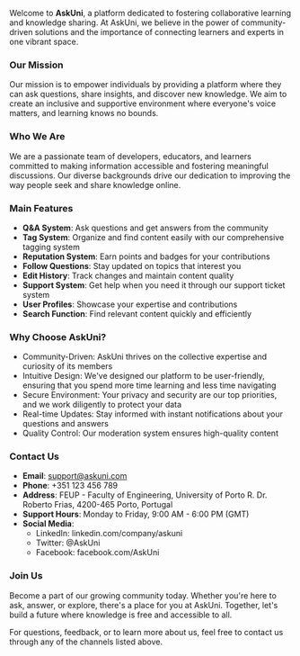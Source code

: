 Welcome to **AskUni**, a platform dedicated to fostering collaborative learning and knowledge sharing. At AskUni, we believe in the power of community-driven solutions and the importance of connecting learners and experts in one vibrant space.

### Our Mission
Our mission is to empower individuals by providing a platform where they can ask questions, share insights, and discover new knowledge. We aim to create an inclusive and supportive environment where everyone's voice matters, and learning knows no bounds.

### Who We Are
We are a passionate team of developers, educators, and learners committed to making information accessible and fostering meaningful discussions. Our diverse backgrounds drive our dedication to improving the way people seek and share knowledge online.

### Main Features
* **Q&A System**: Ask questions and get answers from the community
* **Tag System**: Organize and find content easily with our comprehensive tagging system
* **Reputation System**: Earn points and badges for your contributions
* **Follow Questions**: Stay updated on topics that interest you
* **Edit History**: Track changes and maintain content quality
* **Support System**: Get help when you need it through our support ticket system
* **User Profiles**: Showcase your expertise and contributions
* **Search Function**: Find relevant content quickly and efficiently

### Why Choose AskUni?
* Community-Driven: AskUni thrives on the collective expertise and curiosity of its members
* Intuitive Design: We've designed our platform to be user-friendly, ensuring that you spend more time learning and less time navigating
* Secure Environment: Your privacy and security are our top priorities, and we work diligently to protect your data
* Real-time Updates: Stay informed with instant notifications about your questions and answers
* Quality Control: Our moderation system ensures high-quality content

### Contact Us
* **Email**: support@askuni.com
* **Phone**: +351 123 456 789
* **Address**: FEUP - Faculty of Engineering, University of Porto
  R. Dr. Roberto Frias, 4200-465 Porto, Portugal
* **Support Hours**: Monday to Friday, 9:00 AM - 6:00 PM (GMT)
* **Social Media**:
  * LinkedIn: linkedin.com/company/askuni
  * Twitter: @AskUni
  * Facebook: facebook.com/AskUni

### Join Us
Become a part of our growing community today. Whether you're here to ask, answer, or explore, there's a place for you at AskUni. Together, let's build a future where knowledge is free and accessible to all.

For questions, feedback, or to learn more about us, feel free to contact us through any of the channels listed above.